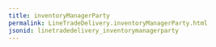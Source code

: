 ```yaml
---
title: inventoryManagerParty
permalink: LineTradeDelivery.inventoryManagerParty.html
jsonid: linetradedelivery_inventorymanagerparty
---
```

